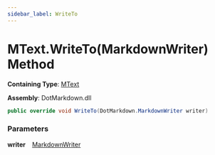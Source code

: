 ```yaml
---
sidebar_label: WriteTo
---
```


# MText\.WriteTo\(MarkdownWriter\) Method

**Containing Type**: [MText](../index.md)

**Assembly**: DotMarkdown\.dll

```csharp
public override void WriteTo(DotMarkdown.MarkdownWriter writer)
```

### Parameters

**writer** &ensp; [MarkdownWriter](../../../MarkdownWriter/index.md)